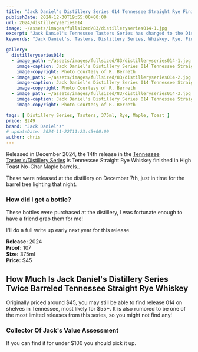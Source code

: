 ```yaml
---
title: "Jack Daniel's Distillery Series 014 Tennessee Straight Rye Finished in High Toast Maple Barrel"
publishDate: 2024-12-30T19:55:00+00:00
url: 2024/distilleryseries014
image: ~/assets/images/fullsized/83/distilleryseries014-1.jpg
excerpt: "Jack Daniel's Tennessee Tasters Series has changed to the Distillery Series with release 010, this is the 013 release Twice Barreled Tennessee Straight Rye Whiskey"
keywords: "Jack Daniel's, Tasters, Distillery Series, Whiskey, Rye, Finished, Maple"

gallery:
  distilleryseries014:
  - image_path: ~/assets/images/fullsized/83/distilleryseries014-1.jpg
    image-caption: Jack Daniel's Distillery Series 014 Tennessee Straight Rye Finished in High Toast Maple Barrel
    image-copyright: Photo Courtesy of R. Berreth
  - image_path: ~/assets/images/fullsized/83/distilleryseries014-2.jpg
    image-caption: Jack Daniel's Distillery Series 014 Tennessee Straight Rye Finished in High Toast Maple Barrel
    image-copyright: Photo Courtesy of R. Berreth
  - image_path: ~/assets/images/fullsized/83/distilleryseries014-3.jpg
    image-caption: Jack Daniel's Distillery Series 014 Tennessee Straight Rye Finished in High Toast Maple Barrel
    image-copyright: Photo Courtesy of R. Berreth

tags: [ Distillery Series, Tasters, 375ml, Rye, Maple, Toast ]
price: $249
brand: "Jack Daniel's"
# updateDate: 2024-11-22T11:23:45+00:00
author: chris
---
```

Released in December 2024, the 14th release in the [Tennessee Taster's/Distillery Series](/series/tasters-distillery) is Tennessee Straight Rye Whiskey finished in High Toast No-Char Maple barrels..

These were released at the distillery on December 7th, just in time for the barrel tree lighting that night.

### How did I get a bottle?
These bottles were purchased at the distillery, I was fortunate enough to have a friend grab them for me!

I'll do a full write up early next year for this release.

**Release:** 2024  
**Proof:** 107  
**Size:** 375ml  
**Price:** $45  

## How Much Is Jack Daniel's Distillery Series Twice Barreled Tennessee Straight Rye Whiskey
Originally priced around $45, you may still be able to find release 014 on shelves in Tennessee, most likely for $55+. It is also rumored to be one of the most limited releases from this series, so you might not find any!
 
### Collector Of Jack's Value Assessment
If you can find it for under $100 you should pick it up.


